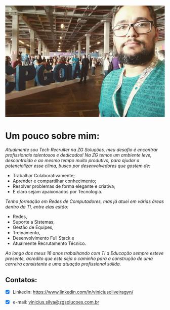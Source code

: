 ![Minha Foto](/FB_IMG_1605536334292.jpg)

# Um pouco sobre mim:

_Atualmente sou Tech Recruiter na ZG Soluções, meu desafio é encontrar profissionais talentosos e dedicados!
Na ZG temos um ambiente leve, descontraído e ao mesmo tempo muito produtivo, para ajudar a potencializar esse clima, busco por desenvolvedores que gostem de:_
- Trabalhar Colaborativamente;
- Aprender e compartilhar conhecimento;
- Resolver problemas de forma elegante e criativa;
- E claro sejam apaixonados por Tecnologia.

_Tenho formação em Redes de Computadores, mas já atuei em várias áreas dentro da TI,
entre elas estão:_
- Redes, 
- Suporte a Sistemas, 
- Gestão de Equipes, 
- Treinamento, 
- Desenvolvimento Full Stack e 
- Atualmente Recrutamento Técnico.

_Ao longo dos meus 16 anos trabalhando com TI a Educação sempre esteve presente, 
acredito que este seja o caminho para a construção de uma carreira consistente e uma atuação profissional sólida._

## Contatos:
- [x] Linkedin:  https://www.linkedin.com/in/viniciusoliveiragyn/
- [x] e-mail: vinicius.silva@zgsolucoes.com.br

